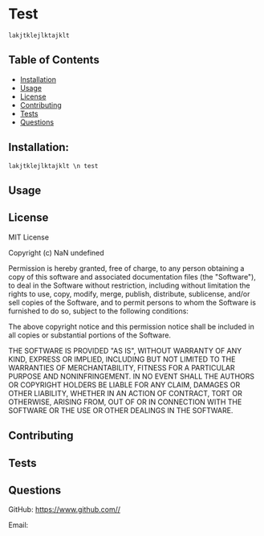 
# Test
    lakjtklejlktajklt
    
## Table of Contents
* [Installation](#installation)
* [Usage](#usage)
* [License](#license)
* [Contributing](#contributing)
* [Tests](#tests)
* [Questions](#questions)
    
    
## Installation:
    lakjtklejlktajklt \n test
    
## Usage

    
## License
MIT License

Copyright (c) NaN undefined

Permission is hereby granted, free of charge, to any person obtaining a copy
of this software and associated documentation files (the "Software"), to deal
in the Software without restriction, including without limitation the rights
to use, copy, modify, merge, publish, distribute, sublicense, and/or sell
copies of the Software, and to permit persons to whom the Software is
furnished to do so, subject to the following conditions:

The above copyright notice and this permission notice shall be included in all
copies or substantial portions of the Software.

THE SOFTWARE IS PROVIDED "AS IS", WITHOUT WARRANTY OF ANY KIND, EXPRESS OR
IMPLIED, INCLUDING BUT NOT LIMITED TO THE WARRANTIES OF MERCHANTABILITY,
FITNESS FOR A PARTICULAR PURPOSE AND NONINFRINGEMENT. IN NO EVENT SHALL THE
AUTHORS OR COPYRIGHT HOLDERS BE LIABLE FOR ANY CLAIM, DAMAGES OR OTHER
LIABILITY, WHETHER IN AN ACTION OF CONTRACT, TORT OR OTHERWISE, ARISING FROM,
OUT OF OR IN CONNECTION WITH THE SOFTWARE OR THE USE OR OTHER DEALINGS IN THE
SOFTWARE.
    
## Contributing

    
## Tests

    
## Questions
GitHub: https://www.github.com//
    
Email: 